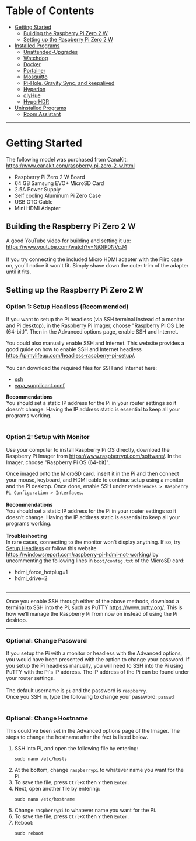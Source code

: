 # Table of Contents
* [Getting Started](#Getting-Started)
  * [Building the Raspberry Pi Zero 2 W](#Building-the-Raspberry-Pi-Zero-2-W)
  * [Setting up the Raspberry Pi Zero 2 W](#Setting-up-the-Raspberry-Pi-Zero-2-W) 
* [Installed Programs](/Raspberry%20Pi%20Zero%202%20W/Installed%20Programs/)
  * [Unattended-Upgrades](/Raspberry%20Pi%20Zero%202%20W/Installed%20Programs/01%20-%20Unattended-Upgrades.md)
  * [Watchdog](/Raspberry%20Pi%20Zero%202%20W/Installed%20Programs/02%20-%20Watchdog.md)
  * [Docker](/Raspberry%20Pi%20Zero%202%20W/Installed%20Programs/03%20-%20Docker.md)
  * [Portainer](/Raspberry%20Pi%20Zero%202%20W/Installed%20Programs/04%20-%20Portainer.md)
  * [Mosquitto](/Raspberry%20Pi%20Zero%202%20W/Installed%20Programs/05%20-%20Mosquitto.md)
  * [Pi-Hole, Gravity Sync, and keepalived](/Raspberry%20Pi%20Zero%202%20W/Installed%20Programs/06%20-%20Pi-Hole%2C%20Gravity%20Sync%2C%20and%20keepalived.md)
  * [Hyperion](/Raspberry%20Pi%20Zero%202%20W/Installed%20Programs/07%20-%20Hyperion)
  * [diyHue](/Raspberry%20Pi%20Zero%202%20W/Installed%20Programs/08%20-%20diyHue.md)
  * [HyperHDR](/Raspberry%20Pi%20Zero%202%20W/Installed%20Programs/09%20-%20HyperHDR.md)
* [Uninstalled Programs](/Raspberry%20Pi%20Zero%202%20W/Uninstalled%20Programs/)
  * [Room Assistant](/Raspberry%20Pi%20Zero%202%20W/Uninstalled%20Programs/01%20-%20Room%20Assistant.md)

***

# Getting Started
The following model was purchased from CanaKit: https://www.canakit.com/raspberry-pi-zero-2-w.html
* Raspberry Pi Zero 2 W Board
* 64 GB Samsung EVO+ MicroSD Card
* 2.5A Power Supply
* Self cooling Aluminum Pi Zero Case
* USB OTG Cable
* Mini HDMI Adapter
## Building the Raspberry Pi Zero 2 W
A good YouTube video for building and setting it up: https://www.youtube.com/watch?v=NjQtP0NVcJ4 <br><br>
If you try connecting the included Micro HDMI adapter with the Flirc case on, you'll notice it won't fit. Simply shave down the outer trim of the adapter until it fits.

## Setting up the Raspberry Pi Zero 2 W
### Option 1: Setup Headless (Recommended)
If you want to setup the Pi headless (via SSH terminal instead of a monitor and Pi desktop), in the Raspberry Pi Imager, choose "Raspberry Pi OS Lite (64-bit)". Then in the Advanced options page, enable SSH and Internet.

You could also manually enable SSH and Internet. This website provides a good guide on how to enable SSH and Internet headless https://pimylifeup.com/headless-raspberry-pi-setup/. <br><br>
You can download the required files for SSH and Internet here:
* [ssh](https://github.com/justinknguyen/PiGuide/blob/349dbb43f6d59b7d5426713397d484182c751744/ssh) <br>
* [wpa_supplicant.conf](https://github.com/justinknguyen/PiGuide/blob/349dbb43f6d59b7d5426713397d484182c751744/wpa_supplicant.conf) 

**Recommendations**<br>
You should set a static IP address for the Pi in your router settings so it doesn’t change. Having the IP address static is essential to keep all your programs working. <br><br>

### Option 2: Setup with Monitor
Use your computer to install Raspberry Pi OS directly, download the Raspberry Pi Imager from https://www.raspberrypi.com/software/. In the Imager, choose "Raspberry Pi OS (64-bit)". <br>

Once imaged onto the MicroSD card, insert it in the Pi and then connect your mouse, keyboard, and HDMI cable to continue setup using a monitor and the Pi desktop. Once done, enable SSH under `Preferences > Raspberry Pi Configuration > Interfaces`. <br><br>
**Recommendations**<br>
You should set a static IP address for the Pi in your router settings so it doesn’t change. Having the IP address static is essential to keep all your programs working. <br><br>
**Troubleshooting** <br>
In rare cases, connecting to the monitor won't display anything. If so, try [Setup Headless](#Setup-Headless) or follow this website https://windowsreport.com/raspberry-pi-hdmi-not-working/ by uncommenting the following lines in `boot/config.txt` of the MicroSD card:
* hdmi_force_hotplug=1
* hdmi_drive=2 
<br><br>
<!-- -->

***********
Once you enable SSH through either of the above methods, download a terminal to SSH into the Pi, such as PuTTY https://www.putty.org/. This is how we’ll manage the Raspberry Pi from now on instead of using the Pi desktop.
***********

### Optional: Change Password
If you setup the Pi with a monitor or headless with the Advanced options, you would have been presented with the option to change your password. If you setup the Pi headless manually, you will need to SSH into the Pi using PuTTY with the Pi's IP address. The IP address of the Pi can be found under your router settings. <br><br>
The default username is `pi` and the password is `raspberry`. <br>
Once you SSH in, type the following to change your password:
`passwd`
<br><br>

### Optional: Change Hostname
This could’ve been set in the Advanced options page of the Imager. The steps to change the hostname after the fact is listed below.
1. SSH into Pi, and open the following file by entering:
    ```
    sudo nano /etc/hosts
    ```
2. At the bottom, change `raspberrypi` to whatever name you want for the Pi.
3. To save the file, press `Ctrl+X` then `Y` then `Enter`.
4. Next, open another file by entering:
    ```
    sudo nano /etc/hostname
    ```
5. Change `raspberrypi` to whatever name you want for the Pi.
6. To save the file, press `Ctrl+X` then `Y` then `Enter`.
7. Reboot:
    ```
    sudo reboot
    ```
